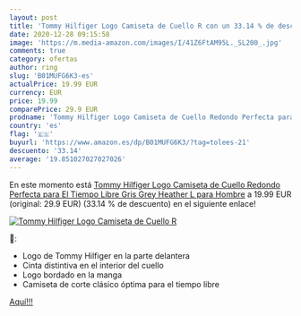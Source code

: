 ```yaml
---
layout: post
title: 'Tommy Hilfiger Logo Camiseta de Cuello R con un 33.14 % de descuento'
date: 2020-12-28 09:15:58
image: 'https://m.media-amazon.com/images/I/41Z6FtAM95L._SL200_.jpg'
comments: true
category: ofertas
author: ring
slug: 'B01MUFG6K3-es'
actualPrice: 19.99 EUR
currency: EUR
price: 19.99
comparePrice: 29.9 EUR
prodname: 'Tommy Hilfiger Logo Camiseta de Cuello Redondo Perfecta para El Tiempo Libre  Gris  Grey Heather   L para Hombre'
country: 'es'
flag: '🇪🇸'
buyurl: 'https://www.amazon.es/dp/B01MUFG6K3/?tag=tolees-21'
descuento: '33.14'
average: '19.851027027027026'
---
```


En este momento está [Tommy Hilfiger Logo Camiseta de Cuello Redondo Perfecta para El Tiempo Libre  Gris  Grey Heather   L para Hombre](https://www.amazon.es/dp/B01MUFG6K3/?tag=tolees-21) a 19.99 EUR (original: 29.9 EUR) (33.14 %  de descuento) en el siguiente enlace!

[![Tommy Hilfiger Logo Camiseta de Cuello R](https://m.media-amazon.com/images/I/41Z6FtAM95L._SL200_.jpg)](https://www.amazon.es/dp/B01MUFG6K3/?tag=tolees-21)

🔎:

- Logo de Tommy Hilfiger en la parte delantera
- Cinta distintiva en el interior del cuello
- Logo bordado en la manga
- Camiseta de corte clásico óptima para el tiempo libre

[Aquí!!!](https://www.amazon.es/dp/B01MUFG6K3/?tag=tolees-21)

